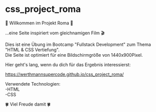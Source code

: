 # css_project_roma

🌸 Willkommen im Projekt Roma 🌸

...eine Seite inspiriert vom gleichnamigen Film 🎬

Dies ist eine Übung im Bootcamp "Fullstack Development" zum Thema "HTML & CSS Vertiefung".<br>
Die Seite ist optimiert für eine Bildschirmgröße von 1440x900Pixel.

Hier geht's lang, wenn du dich für das Ergebnis interessierst:

https://werthmannsupercode.github.io/css_project_roma/
 

Verwendete Technologien:<br>
-HTML<br>
-CSS

🍀 Viel Freude damit 🍀
